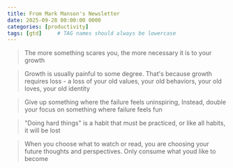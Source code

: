 ```yaml
---
title: From Mark Manson's Newsletter
date: 2025-09-28 00:00:00 0000
categories: [productivity]
tags: [gtd]     # TAG names should always be lowercase
---
```


> The more something scares you, the more necessary it is to your growth

> Growth is usually painful to some degree. That's because growth requires loss - a loss of your old values, your old behaviors, your old loves, your old identity

> Give up something where the failure feels uninspiring, Instead, double your focus on something where failure feels fun

> "Doing hard things" is a habit that must be practiced, or like all habits, it will be lost

> When you choose what to watch or read, you are choosing your future thoughts and perspectives. Only consume what youd like to become

